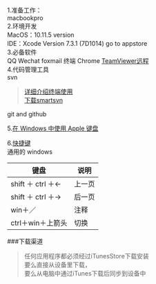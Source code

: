 1.准备工作：  
macbookpro   
2.环境开发  
MacOS：10.11.5 version  
IDE：Xcode Version 7.3.1 (7D1014)  go to appstore  
3.必备软件  
QQ Wechat foxmail 终端 Chrome [TeamViewer远程](https://www.teamviewer.com/zhCN/)  
4.代码管理工具  
svn   
> [详细介绍终端使用]( http://blog.csdn.net/q199109106q/article/details/8655204)  
> [下载smartsvn](http://www.smartsvn.com/) 

git and github   

5.[在 Windows 中使用 Apple 键盘](https://support.apple.com/zh-cn/HT202676)  

6.[快捷键](http://www.cnblogs.com/langtianya/p/3888157.html)  
通用的 windows 


| 键盘 | 说明 |
| ------------- | ------------- | 
| shift ＋ ctrl ＋<-  | 上一页  | 
| shift ＋ ctrl ＋->  | 后一页  | 
| win＋／           | 注释  | 
| ctrl＋win＋上箭头 | 切换  | 
###下载渠道  
> 任何应用程序都必须经过iTunesStore下载安装  
> 要么直接从设备里下载，  
> 要么从电脑中通过iTunes下载后同步到设备中  
